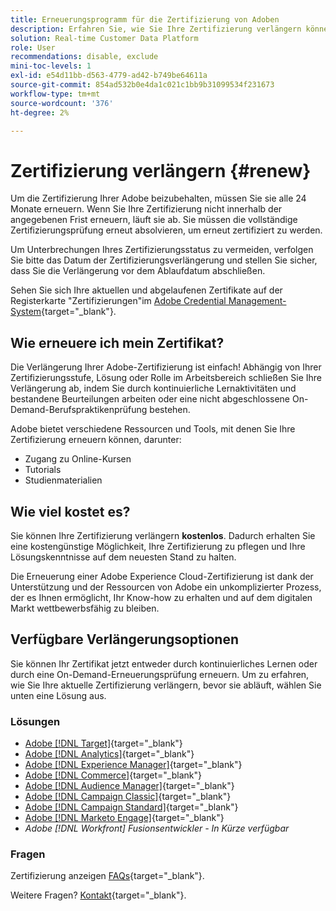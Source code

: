 ```yaml
---
title: Erneuerungsprogramm für die Zertifizierung von Adoben
description: Erfahren Sie, wie Sie Ihre Zertifizierung verlängern können, bevor sie abläuft.
solution: Real-time Customer Data Platform
role: User
recommendations: disable, exclude
mini-toc-levels: 1
exl-id: e54d11bb-d563-4779-ad42-b749be64611a
source-git-commit: 854ad532b0e4da1c021c1bb9b31099534f231673
workflow-type: tm+mt
source-wordcount: '376'
ht-degree: 2%

---
```


# Zertifizierung verlängern {#renew}

Um die Zertifizierung Ihrer Adobe beizubehalten, müssen Sie sie alle 24 Monate erneuern. Wenn Sie Ihre Zertifizierung nicht innerhalb der angegebenen Frist erneuern, läuft sie ab. Sie müssen die vollständige Zertifizierungsprüfung erneut absolvieren, um erneut zertifiziert zu werden.

Um Unterbrechungen Ihres Zertifizierungsstatus zu vermeiden, verfolgen Sie bitte das Datum der Zertifizierungsverlängerung und stellen Sie sicher, dass Sie die Verlängerung vor dem Ablaufdatum abschließen.

Sehen Sie sich Ihre aktuellen und abgelaufenen Zertifikate auf der Registerkarte &quot;Zertifizierungen&quot;im [Adobe Credential Management-System](https://www.certmetrics.com/adobe/candidate/cert_summary.aspx){target="_blank"}.

## Wie erneuere ich mein Zertifikat?

Die Verlängerung Ihrer Adobe-Zertifizierung ist einfach! Abhängig von Ihrer Zertifizierungsstufe, Lösung oder Rolle im Arbeitsbereich schließen Sie Ihre Verlängerung ab, indem Sie durch kontinuierliche Lernaktivitäten und bestandene Beurteilungen arbeiten oder eine nicht abgeschlossene On-Demand-Berufspraktikenprüfung bestehen.

Adobe bietet verschiedene Ressourcen und Tools, mit denen Sie Ihre Zertifizierung erneuern können, darunter:

* Zugang zu Online-Kursen
* Tutorials
* Studienmaterialien

## Wie viel kostet es?

Sie können Ihre Zertifizierung verlängern **kostenlos**. Dadurch erhalten Sie eine kostengünstige Möglichkeit, Ihre Zertifizierung zu pflegen und Ihre Lösungskenntnisse auf dem neuesten Stand zu halten.

Die Erneuerung einer Adobe Experience Cloud-Zertifizierung ist dank der Unterstützung und der Ressourcen von Adobe ein unkomplizierter Prozess, der es Ihnen ermöglicht, Ihr Know-how zu erhalten und auf dem digitalen Markt wettbewerbsfähig zu bleiben.

## Verfügbare Verlängerungsoptionen

Sie können Ihr Zertifikat jetzt entweder durch kontinuierliches Lernen oder durch eine On-Demand-Erneuerungsprüfung erneuern. Um zu erfahren, wie Sie Ihre aktuelle Zertifizierung verlängern, bevor sie abläuft, wählen Sie unten eine Lösung aus.

### Lösungen

* [Adobe [!DNL Target]](https://experienceleague.adobe.com/docs/certification/certification/technical-certifications/at/at-renew.html?lang=en){target="_blank"}
* [Adobe [!DNL Analytics]](https://experienceleague.adobe.com/docs/certification/certification/technical-certifications/aa/aa-renew.html?lang=en){target="_blank"}
* [Adobe [!DNL Experience Manager]](https://experienceleague.adobe.com/docs/certification/certification/technical-certifications/aem/aem-renew.html?lang=en){target="_blank"}
* [Adobe [!DNL Commerce]](https://experienceleague.adobe.com/docs/certification/certification/technical-certifications/ac/ac-renew.html?lang=en){target="_blank"}
* [Adobe [!DNL Audience Manager]](https://experienceleague.adobe.com/docs/certification/certification/technical-certifications/aam/aam-renew.html?lang=en){target="_blank"}
* [Adobe [!DNL Campaign Classic]](https://experienceleague.adobe.com/docs/certification/certification/technical-certifications/acc/acc-renew.html?lang=en){target="_blank"}
* [Adobe [!DNL Campaign Standard]](https://experienceleague.adobe.com/docs/certification/certification/technical-certifications/acs/acs-renew.html?lang=en){target="_blank"}
* [Adobe [!DNL Marketo Engage]](https://experienceleague.adobe.com/docs/certification/certification/technical-certifications/ame/ame-renew.html?lang=en){target="_blank"}
* _Adobe [!DNL Workfront] Fusionsentwickler - In Kürze verfügbar_

### Fragen

Zertifizierung anzeigen [FAQs](https://experienceleague.adobe.com/docs/certification/certification/faq.html?lang=en){target="_blank"}.

Weitere Fragen? [Kontakt](mailto:certif@adobe.com){target="_blank"}.
